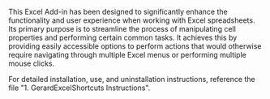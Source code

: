 This Excel Add-in has been designed to significantly enhance the functionality and user experience when working with Excel spreadsheets. Its primary purpose is to streamline the process of manipulating cell properties and performing certain common tasks. It achieves this by providing easily accessible options to perform actions that would otherwise require navigating through multiple Excel menus or performing multiple mouse clicks.

For detailed installation, use, and uninstallation instructions, reference the file "1. GerardExcelShortcuts Instructions".
